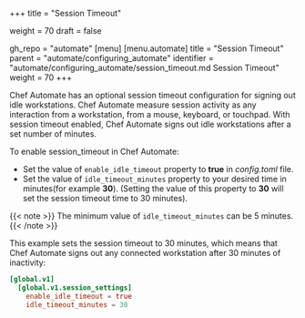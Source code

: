 +++
title = "Session Timeout"

weight = 70
draft = false

gh_repo = "automate"
[menu]
  [menu.automate]
    title = "Session Timeout"
    parent = "automate/configuring_automate"
    identifier = "automate/configuring_automate/session_timeout.md Session Timeout"
    weight = 70
+++

Chef Automate has an optional session timeout configuration for signing out idle workstations. Chef Automate measure session activity as any interaction from a workstation, from a mouse, keyboard, or touchpad. With session timeout enabled, Chef Automate signs out idle workstations after a set number of minutes.

To enable session_timeout in Chef Automate:

- Set the value of `enable_idle_timeout` property to **true** in *config.toml* file.
- Set the value of `idle_timeout_minutes` property to your desired time in minutes(for example **30**). (Setting the value of this property to **30** will set the session timeout time to 30 minutes).

{{< note >}}
The minimum value of `idle_timeout_minutes` can be 5 minutes.
{{< /note >}}

This example sets the session timeout to 30 minutes, which means that Chef Automate signs out any connected workstation after 30 minutes of inactivity:

```toml
[global.v1]
  [global.v1.session_settings]
    enable_idle_timeout = true
    idle_timeout_minutes = 30
```
